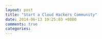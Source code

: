 ```yaml
---
layout: post
title: "Start a Cloud Hackers Community"
date: 2014-06-13 19:25:03 +0800
comments: true
categories: 
---
```

